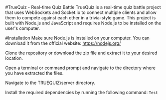 #TrueQuiz - Real-time Quiz Battle
TrueQuiz is a real-time quiz battle project that uses WebSockets and Socket.io
to connect multiple clients and allow them to compete against each other in a trivia-style game.
This project is built with Node.js and JavaScript and requires Node.js to be installed on the user's computer.

#Installation
Make sure Node.js is installed on your computer. You can download it from the official website: https://nodejs.org/

Clone the repository or download the zip file and extract it to your desired location.

Open a terminal or command prompt and navigate to the directory where you have extracted the files.

Navigate to the TRUEQUIZ\server directory.

Install the required dependencies by running the following command:
``Test``
